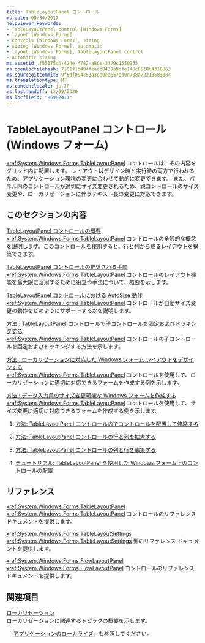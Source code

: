 ```yaml
---
title: TableLayoutPanel コントロール
ms.date: 03/30/2017
helpviewer_keywords:
- TableLayoutPanel control [Windows Forms]
- layout [Windows Forms]
- controls [Windows Forms], sizing
- sizing [Windows Forms], automatic
- layout [Windows Forms], TableLayoutPanel control
- automatic sizing
ms.assetid: f55175c6-424e-4782-a86e-3f79c1550235
ms.openlocfilehash: 7161f1b404feaac8439a9dfe146c0518d4318863
ms.sourcegitcommit: 9f6df084c53a3da0ea657ed0d708a72213683084
ms.translationtype: MT
ms.contentlocale: ja-JP
ms.lasthandoff: 12/09/2020
ms.locfileid: "96982411"
---
```

# <a name="tablelayoutpanel-control-windows-forms"></a>TableLayoutPanel コントロール (Windows フォーム)

<xref:System.Windows.Forms.TableLayoutPanel> コントロールは、その内容をグリッド内に配置します。 レイアウトはデザイン時と実行時の両方で行われるため、アプリケーション環境の変更に合わせて動的に変更できます。 また、パネル内のコントロールが適切にサイズ変更されるため、親コントロールのサイズ変更や、ローカリゼーションに伴うテキスト長の変更に対応できます。  
  
## <a name="in-this-section"></a>このセクションの内容  

 [TableLayoutPanel コントロールの概要](tablelayoutpanel-control-overview.md)  
 <xref:System.Windows.Forms.TableLayoutPanel> コントロールの全般的な概念を説明します。このコントロールを使用すると、行と列から成るレイアウトを構築できます。  
  
 [TableLayoutPanel コントロールの推奨される手順](best-practices-for-the-tablelayoutpanel-control.md)  
 <xref:System.Windows.Forms.TableLayoutPanel> コントロールのレイアウト機能を最大限に活用するために役立つ手法について、概要を示します。  
  
 [TableLayoutPanel コントロールにおける AutoSize 動作](autosize-behavior-in-the-tablelayoutpanel-control.md)  
 <xref:System.Windows.Forms.TableLayoutPanel> コントロールが自動サイズ変更の動作をどのようにサポートするかを説明します。  
  
 [方法 : TableLayoutPanel コントロールで子コントロールを固定およびドッキングする](how-to-anchor-and-dock-child-controls-in-a-tablelayoutpanel-control.md)  
 <xref:System.Windows.Forms.TableLayoutPanel> コントロールの子コントロールを固定およびドッキングする方法を示します。  
  
 [方法 : ローカリゼーションに対応した Windows フォーム レイアウトをデザインする](how-to-design-a-windows-forms-layout-that-responds-well-to-localization.md)  
 <xref:System.Windows.Forms.TableLayoutPanel> コントロールを使用して、ローカリゼーションに適切に対応できるフォームを作成する例を示します。  
  
 [方法 : データ入力用のサイズ変更可能な Windows フォームを作成する](how-to-create-a-resizable-windows-form-for-data-entry.md)  
 <xref:System.Windows.Forms.TableLayoutPanel> コントロールを使用して、サイズ変更に適切に対応できるフォームを作成する例を示します。  
  
1. [方法: TableLayoutPanel コントロール内でコントロールを配置して伸縮する](how-to-align-and-stretch-a-control-in-a-tablelayoutpanel-control.md)  
  
2. [方法: TableLayoutPanel コントロールの行と列を拡大する](how-to-span-rows-and-columns-in-a-tablelayoutpanel-control.md)  
  
3. [方法: TableLayoutPanel コントロールの列と行を編集する](how-to-edit-columns-and-rows-in-a-tablelayoutpanel-control.md)  
  
4. [チュートリアル: TableLayoutPanel を使用した Windows フォーム上のコントロールの配置](walkthrough-arranging-controls-on-windows-forms-using-a-tablelayoutpanel.md)  
  
## <a name="reference"></a>リファレンス  

 <xref:System.Windows.Forms.TableLayoutPanel>  
 <xref:System.Windows.Forms.TableLayoutPanel> コントロールのリファレンス ドキュメントを提供します。  
  
 <xref:System.Windows.Forms.TableLayoutSettings>  
 <xref:System.Windows.Forms.TableLayoutSettings> 型のリファレンス ドキュメントを提供します。  
  
 <xref:System.Windows.Forms.FlowLayoutPanel>  
 <xref:System.Windows.Forms.FlowLayoutPanel> コントロールのリファレンス ドキュメントを提供します。  
  
## <a name="related-sections"></a>関連項目  

 [ローカリゼーション](/dotnet/standard/globalization-localization/localization)  
 ローカリゼーションに関連するトピックの概要を示します。  
  
 「 [アプリケーションのローカライズ](/previous-versions/visualstudio/visual-studio-2013/z68135h5(v=vs.120))」も参照してください。
